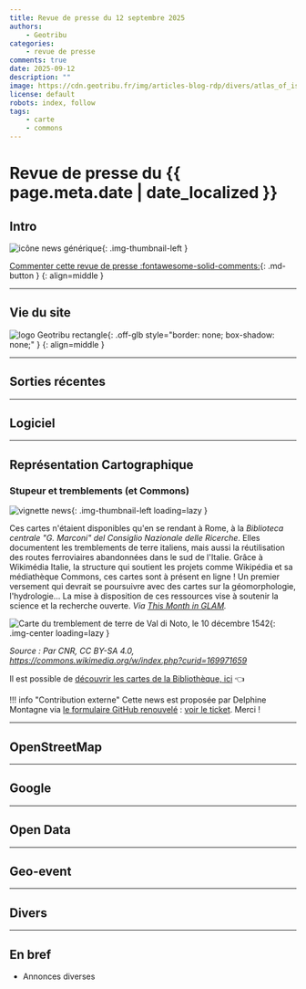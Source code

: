 ```yaml
---
title: Revue de presse du 12 septembre 2025
authors:
    - Geotribu
categories:
    - revue de presse
comments: true
date: 2025-09-12
description: ""
image: https://cdn.geotribu.fr/img/articles-blog-rdp/divers/atlas_of_isoseismal_maps_of_italian_earthquakes_1542.jpg
license: default
robots: index, follow
tags:
    - carte
    - commons
---
```


# Revue de presse du {{ page.meta.date | date_localized }}

## Intro

![icône news générique](https://cdn.geotribu.fr/img/internal/icons-rdp-news/news.png){: .img-thumbnail-left }

[Commenter cette revue de presse :fontawesome-solid-comments:](#__comments "Aller aux commentaires"){: .md-button }
{: align=middle }

----

## Vie du site

![logo Geotribu rectangle](https://cdn.geotribu.fr/img/internal/charte/geotribu_logo_rectangle_384x80.png){: .off-glb style="border: none; box-shadow: none;" }
{: align=middle }

----

## Sorties récentes

----

## Logiciel

----

## Représentation Cartographique

### Stupeur et tremblements (et Commons)

![vignette news](https://cdn.geotribu.fr/img/internal/icons-rdp-news/news.png "vignette news"){: .img-thumbnail-left loading=lazy }

Ces cartes n'étaient disponibles qu'en se rendant à Rome, à la _Biblioteca centrale "G. Marconi" del Consiglio Nazionale delle Ricerche_. Elles documentent les tremblements de terre italiens, mais aussi la réutilisation des routes ferroviaires abandonnées dans le sud de l'Italie. Grâce à Wikimédia Italie, la structure qui soutient les projets comme Wikipédia et sa médiathèque Commons, ces cartes sont à présent en ligne ! Un premier versement qui devrait se poursuivre avec des cartes sur la géomorphologie, l'hydrologie... La mise à disposition de ces ressources vise à soutenir la science et la recherche ouverte. _Via [This Month in GLAM](https://outreach.wikimedia.org/wiki/GLAM/Newsletter/June_2025/Single)._

![Carte du tremblement de terre de Val di Noto, le 10 décembre 1542](https://cdn.geotribu.fr/img/articles-blog-rdp/divers/atlas_of_isoseismal_maps_of_italian_earthquakes_1542.jpg){: .img-center loading=lazy }

_Source : Par CNR, CC BY-SA 4.0, <https://commons.wikimedia.org/w/index.php?curid=169971659>_

Il est possible de [découvrir les cartes de la Bibliothèque, ici](https://commons.wikimedia.org/wiki/Category:Media_from_Biblioteca_Centrale_del_Consiglio_Nazionale_delle_Ricerche) :point_left:

!!! info "Contribution externe"
    Cette news est proposée par Delphine Montagne via [le formulaire GitHub renouvelé](https://github.com/geotribu/website/issues/new?assignees=Guts&labels=contribution+externe%2Crdp%2Ctriage&template=RDP_NEWS.yml) : [voir le ticket](https://github.com/geotribu/website/issues/1330). Merci !

----

## OpenStreetMap

----

## Google

----

## Open Data

----

## Geo-event

----

## Divers

----

## En bref

- Annonces diverses
